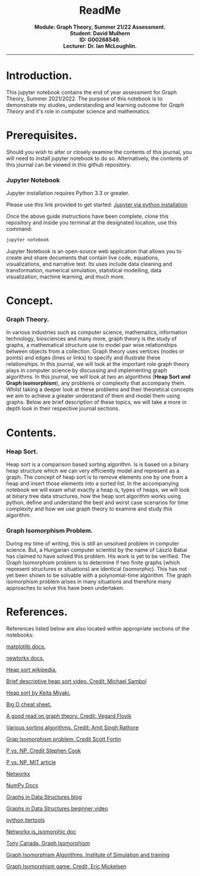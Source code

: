 <h1><center> ReadMe </center></h1>

<center>
    <b>Module: Graph Theory, Summer 21/22 Assessment.</b>
    <br>
    <b>Student: David Mulhern</b>
    <br>
    <b>ID: G00268549.</b>
    <br>
    <b>Lecturer: Dr. Ian McLoughlin.</b>
</center>

***

# Introduction.

This jupyter notebook contains the end of year assessment for Graph Theory,  Summer 2021/2022.
The purpose of this notebook is to demonstrate my studies, understanding and learning outcome for <i>Graph Theory</i> and it's role in computer science and mathematics.

# Prerequisites.

Should you wish to alter or closely examine the contents of this journal, you will need to install jupyter notebook to do so. Alternatively, the contents of this journal can be viewed in this github repository.

### Jupyter Notebook

Jupyter installation requires Python 3.3 or greater.

Please use this link provided to get started: [Jupyter via python installation](https://test-jupyter.readthedocs.io/en/rtd-theme/install.html#:~:text=Prerequisite%3A%20Jupyter%20installation%20requires%20Python,package%20manager%2C%20or%20using%20Anaconda.)

Once the above guide instructions have been complete, clone this repository and inside you terminal at the designated location, use this command:

```bash
jupyter notebook
```

Jupyter Notebook is an open-source web application that allows you to create and share documents that contain live code, equations, visualizations, and narrative text. Its uses include data cleaning and transformation, numerical simulation, statistical modelling, data visualization, machine learning, and much more.

# Concept.


### Graph Theory.

In various industries such as computer science, mathematics, information technology, biosciences and many more, graph theory is the study of graphs, a mathematical structure use to model pair wise relationships between objects from a collection. Graph theory uses vertices (nodes or points) and edges (lines or links) to specify and illustrate these relationships. In this journal, we will look at the important role graph theory plays in computer science by discussing and implementing graph algorithms. 
In this journal, we will look at two an algorithms (<b>Heap Sort and Graph isomorphism</b>), any problems or complexity that accompany them. Whilst taking a deeper look at these problems and their theoretical concepts we aim to achieve a greater understand of them and model them using graphs. Below are brief description of these topics, we will take a more in depth look in their respective journal sections.


# Contents.


### Heap Sort.

Heap sort is a comparison based sorting algorithm. Is is based on a binary heap structure which we can very efficiently model and represent as a graph. The concept of heap sort is to remove elements one by one from a heap and insert those elements into a sorted list. In the accompanying notebook we will exam what exactly a heap is, types of heaps, we will look at binary tree data structures, how the heap sort algorithm works using python, define and understand the best and worst case scenarios for time complexity and how we use graph theory to examine and study this algorithm.


### Graph Isomorphism Problem.

During my time of writing, this is still an unsolved problem in computer science. But, a Hungarian computer scientist by the name of László Babai has claimed to have solved this problem. His work is yet to be verified. The Graph Isomorphism problem is to determine if two finite graphs (which represent structures or situations) are identical (isomorphic). This has not yet been shown to be solvable with a polynomial-time algorithm. The graph isomorphism problem arises in many situations and therefore many approaches to solve this have been undertaken.


# References.

References listed below are also located within appropriate sections of the notebooks:

[matplotlib docs.](https://matplotlib.org/3.5.0/api/_as_gen/matplotlib.pyplot.html)

[newtorkx docs.](https://networkx.org/)

[Heap sort wikipedia.](https://en.wikipedia.org/wiki/Heapsort)

[Brief descriptive heap sort video. Credit: Michael Sambol](https://www.youtube.com/watch?v=2DmK_H7IdTo)

[Heap sort by Keita Miyaki.](https://towardsdatascience.com/basic-algorithms-heapsort-31d64d6919a1)

[Big O cheat sheet.](https://www.bigocheatsheet.com/)

[A good read on graph theory. Credit: Vegard Flovik](https://towardsdatascience.com/what-is-graph-theory-and-why-should-you-care-28d6a715a5c2)

[Various sorting algorithms. Credit: Amit Singh Rathore](https://towardsdatascience.com/sorting-algorithms-with-python-4ec7081d78a1)

[Grap Isomorphism problem. Credit Scott Fortin](https://era.library.ualberta.ca/items/f8153faa-71bf-4b64-9eb4-f0c6d3b529dd?fbclid=IwAR1wlefGVtcmG12nM17jZDVWQBdtpfgBJUaMYGHXEei9CtOxnsL9aEIJMjA)

[P vs. NP. Credit Stephen Cook](http://citeseerx.ist.psu.edu/viewdoc/download?doi=10.1.1.185.1255&rep=rep1&type=pdf&fbclid=IwAR1wlefGVtcmG12nM17jZDVWQBdtpfgBJUaMYGHXEei9CtOxnsL9aEIJMjA#page=82)

[P vs. NP. MIT article](https://news.mit.edu/2009/explainer-pnp)

[Networkx](https://networkx.org/documentation/stable/index.html)

[NumPy Docs](https://numpy.org/doc/)

[Graphs in Data Structures blog](https://www.mygreatlearning.com/blog/representing-graphs-in-data-structures/)

[Graphs in Data Structures beginner video](https://www.youtube.com/watch?v=bvWVs0tJUOY)

[python itertools](https://docs.python.org/3/library/itertools.html)

[Networkx is_isomorphic doc](https://networkx.org/documentation/stable/_modules/networkx/algorithms/isomorphism/isomorph.html?#is_isomorphic)

[Tony Canada, Graph Isomorphism](https://tonicanada.medium.com/brute-force-code-for-isomorphisms-1241ef180570)

[Graph Isomorphism Algorithms, Institute of Simulation and training](https://stars.library.ucf.edu/cgi/viewcontent.cgi?article=1105&context=istlibrary&httpsredir=1&referer=&fbclid=IwAR0fYiskb6WnVkjzdMaUMFzMU6LO_1k3LLX1PvukXMHQht9ZxCmhqtEuvKc)

[Graph Isomorphism game. Credit, Eric Mickelsen](https://github.ericmickelsen.com/)